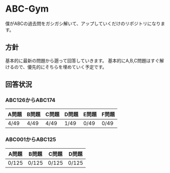# ABC-Gym
僕がABCの過去問をガシガシ解いて、アップしていくだけのリポジトリになります。

## 方針
基本的に最新の問題から遡って回答していきます。
基本的にA,B,C問題はすぐ解けるので、優先的にそちらを埋めていく予定です。

## 回答状況

### ABC126からABC174
| A問題 | B問題 | C問題 | D問題 | E問題 | F問題 |
| ----- | ----- | ----- | ----- | ----- | ----- |
|  4/49 |  4/49 |  4/49 | 1/49 | 0/49 | 0/49 |

### ABC001からABC125
| A問題 | B問題 | C問題 | D問題 |
| ----- | ----- | ----- | ----- |
| 0/125 | 0/125 | 0/125 | 0/125 |